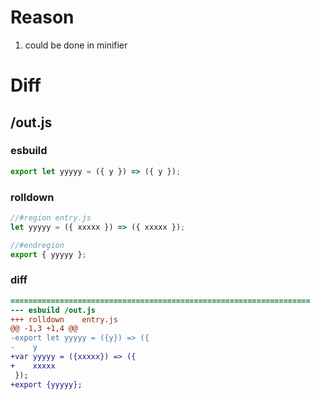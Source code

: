 # Reason
1. could be done in minifier
# Diff
## /out.js
### esbuild
```js
export let yyyyy = ({ y }) => ({ y });
```
### rolldown
```js
//#region entry.js
let yyyyy = ({ xxxxx }) => ({ xxxxx });

//#endregion
export { yyyyy };
```
### diff
```diff
===================================================================
--- esbuild	/out.js
+++ rolldown	entry.js
@@ -1,3 +1,4 @@
-export let yyyyy = ({y}) => ({
-    y
+var yyyyy = ({xxxxx}) => ({
+    xxxxx
 });
+export {yyyyy};

```